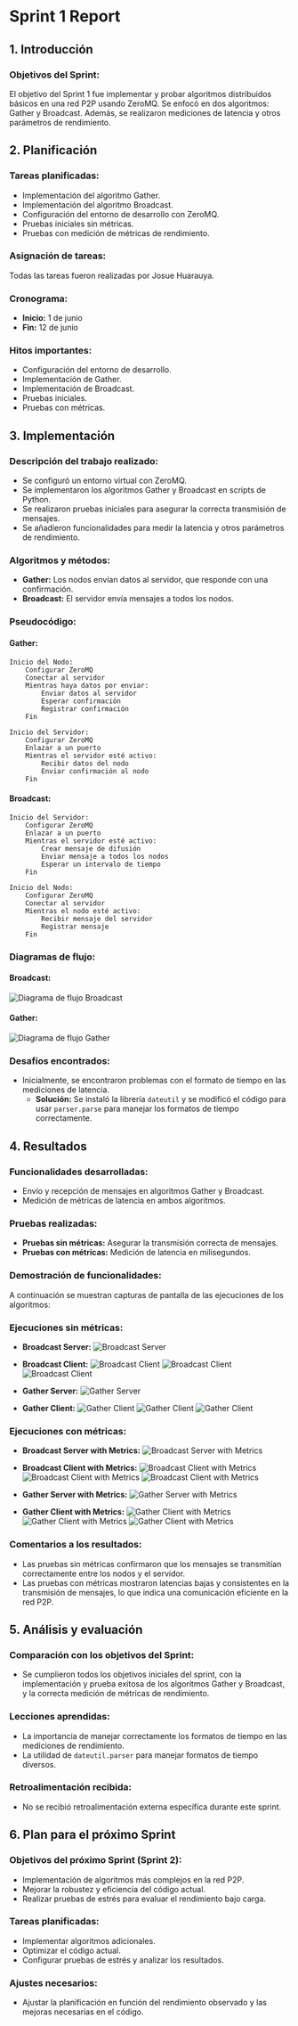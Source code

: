 ﻿# Sprint 1 Report

## 1. Introducción
### Objetivos del Sprint:
El objetivo del Sprint 1 fue implementar y probar algoritmos distribuidos básicos en una red P2P usando ZeroMQ. Se enfocó en dos algoritmos: Gather y Broadcast. Además, se realizaron mediciones de latencia y otros parámetros de rendimiento.

## 2. Planificación
### Tareas planificadas:
- Implementación del algoritmo Gather.
- Implementación del algoritmo Broadcast.
- Configuración del entorno de desarrollo con ZeroMQ.
- Pruebas iniciales sin métricas.
- Pruebas con medición de métricas de rendimiento.

### Asignación de tareas:
Todas las tareas fueron realizadas por Josue Huarauya.

### Cronograma:
- **Inicio:** 1 de junio
- **Fin:** 12 de junio

### Hitos importantes:
- Configuración del entorno de desarrollo.
- Implementación de Gather.
- Implementación de Broadcast.
- Pruebas iniciales.
- Pruebas con métricas.

## 3. Implementación

### Descripción del trabajo realizado:
- Se configuró un entorno virtual con ZeroMQ.
- Se implementaron los algoritmos Gather y Broadcast en scripts de Python.
- Se realizaron pruebas iniciales para asegurar la correcta transmisión de mensajes.
- Se añadieron funcionalidades para medir la latencia y otros parámetros de rendimiento.

### Algoritmos y métodos:
- **Gather:** Los nodos envían datos al servidor, que responde con una confirmación.
- **Broadcast:** El servidor envía mensajes a todos los nodos.

### Pseudocódigo:

#### Gather:
```plaintext
Inicio del Nodo:
    Configurar ZeroMQ
    Conectar al servidor
    Mientras haya datos por enviar:
        Enviar datos al servidor
        Esperar confirmación
        Registrar confirmación
    Fin

Inicio del Servidor:
    Configurar ZeroMQ
    Enlazar a un puerto
    Mientras el servidor esté activo:
        Recibir datos del nodo
        Enviar confirmación al nodo
    Fin 
```

#### Broadcast:
```plaintext
Inicio del Servidor:
    Configurar ZeroMQ
    Enlazar a un puerto
    Mientras el servidor esté activo:
        Crear mensaje de difusión
        Enviar mensaje a todos los nodos
        Esperar un intervalo de tiempo
    Fin

Inicio del Nodo:
    Configurar ZeroMQ
    Conectar al servidor
    Mientras el nodo esté activo:
        Recibir mensaje del servidor
        Registrar mensaje
    Fin
```

### Diagramas de flujo:

#### Broadcast:
![Diagrama de flujo Broadcast](https://imgur.com/8upukKK.png)

#### Gather:
![Diagrama de flujo Gather](https://imgur.com/Tm3FRNt.png)

### Desafíos encontrados:
- Inicialmente, se encontraron problemas con el formato de tiempo en las mediciones de latencia.
  - **Solución:** Se instaló la librería `dateutil` y se modificó el código para usar `parser.parse` para manejar los formatos de tiempo correctamente.

## 4. Resultados

### Funcionalidades desarrolladas:
- Envío y recepción de mensajes en algoritmos Gather y Broadcast.
- Medición de métricas de latencia en ambos algoritmos.

### Pruebas realizadas:
- **Pruebas sin métricas:** Asegurar la transmisión correcta de mensajes.
- **Pruebas con métricas:** Medición de latencia en milisegundos.

### Demostración de funcionalidades:
A continuación se muestran capturas de pantalla de las ejecuciones de los algoritmos:

### Ejecuciones sin métricas:
- **Broadcast Server:**
  ![Broadcast Server](https://imgur.com/1Y4BRSs.png)

- **Broadcast Client:**
  ![Broadcast Client](https://imgur.com/gRPXtCX.png)
  ![Broadcast Client](https://imgur.com/2wff29v.png)
  ![Broadcast Client](https://imgur.com/dEYowOw.png)

- **Gather Server:**
  ![Gather Server](https://imgur.com/aN62fzZ.png)

- **Gather Client:**
  ![Gather Client](https://imgur.com/jXqjH87.png)
  ![Gather Client](https://imgur.com/nZwBx3p.png)
  ![Gather Client](https://imgur.com/5pQtDWm.png)

### Ejecuciones con métricas:
- **Broadcast Server with Metrics:**
  ![Broadcast Server with Metrics](https://imgur.com/aTUMw8c.png)

- **Broadcast Client with Metrics:**
  ![Broadcast Client with Metrics](https://imgur.com/XcMts3B.png)
  ![Broadcast Client with Metrics](https://imgur.com/nvR2IDn.png)
  ![Broadcast Client with Metrics](https://imgur.com/twYSS51.png)

- **Gather Server with Metrics:**
  ![Gather Server with Metrics](https://imgur.com/34vOFPk.png)

- **Gather Client with Metrics:**
  ![Gather Client with Metrics](https://imgur.com/aUke8Wm.png)
  ![Gather Client with Metrics](https://imgur.com/1m7pncH.png)
  ![Gather Client with Metrics](https://imgur.com/r1fTgMJ.png)

### Comentarios a los resultados:
- Las pruebas sin métricas confirmaron que los mensajes se transmitían correctamente entre los nodos y el servidor.
- Las pruebas con métricas mostraron latencias bajas y consistentes en la transmisión de mensajes, lo que indica una comunicación eficiente en la red P2P.

## 5. Análisis y evaluación

### Comparación con los objetivos del Sprint:
- Se cumplieron todos los objetivos iniciales del sprint, con la implementación y prueba exitosa de los algoritmos Gather y Broadcast, y la correcta medición de métricas de rendimiento.

### Lecciones aprendidas:
- La importancia de manejar correctamente los formatos de tiempo en las mediciones de rendimiento.
- La utilidad de `dateutil.parser` para manejar formatos de tiempo diversos.

### Retroalimentación recibida:
- No se recibió retroalimentación externa específica durante este sprint.

## 6. Plan para el próximo Sprint

### Objetivos del próximo Sprint (Sprint 2):
- Implementación de algoritmos más complejos en la red P2P.
- Mejorar la robustez y eficiencia del código actual.
- Realizar pruebas de estrés para evaluar el rendimiento bajo carga.

### Tareas planificadas:
- Implementar algoritmos adicionales.
- Optimizar el código actual.
- Configurar pruebas de estrés y analizar los resultados.

### Ajustes necesarios:
- Ajustar la planificación en función del rendimiento observado y las mejoras necesarias en el código.
